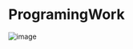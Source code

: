 # ProgramingWork

![image]([[https://www.google.com/url?sa=i&url=https%3A%2F%2Fwww.printmag.com%2Fdesign-news%2Fsomeone-just-bought-a-gif-for-half-a-million-dollars%2F&psig=AOvVaw1wJ5PtyUxNwhCgEc_ezbhG&ust=1699716628487000&source=images&cd=vfe&ved=0CBEQjRxqFwoTCIj93oDguYIDFQAAAAAdAAAAABAE](https://i0.wp.com/www.printmag.com/wp-content/uploads/2021/02/4cbe8d_f1ed2800a49649848102c68fc5a66e53mv2.gif?fit=476%2C280&ssl=1)https://i0.wp.com/www.printmag.com/wp-content/uploads/2021/02/4cbe8d_f1ed2800a49649848102c68fc5a66e53mv2.gif?fit=476%2C280&ssl=1](https://media1.giphy.com/media/v1.Y2lkPTc5MGI3NjExcGs5amk2cHRyNGo5cWtpcGU5bjMwMXBsajVzemxtZDh4NDFpZXdwdSZlcD12MV9pbnRlcm5hbF9naWZfYnlfaWQmY3Q9Zw/sTczweWUTxLqg/giphy.gif)https://media1.giphy.com/media/v1.Y2lkPTc5MGI3NjExcGs5amk2cHRyNGo5cWtpcGU5bjMwMXBsajVzemxtZDh4NDFpZXdwdSZlcD12MV9pbnRlcm5hbF9naWZfYnlfaWQmY3Q9Zw/sTczweWUTxLqg/giphy.gif)
